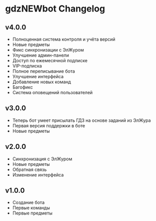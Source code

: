 # gdzNEWbot Changelog
## v4.0.0

- Полноценная система контроля и учёта версий
- Новые предметы
- Фикс синхронизации с ЭлЖуром
- Улучшение админ-панели
- Доступ по ежемесячной подписке
- VIP-подписка
- Полное переписывание бота
- Улучшение интерфейса
- Добавление новых команд
- Багофикс
- Система оповещений пользователей

## v3.0.0

- Теперь бот умеет присылать ГДЗ на основе заданий из ЭлЖура
- Первая версия поддержки в боте
- Новые предметы

## v2.0.0

- Синхронизация с ЭлЖуром
- Новые предметы
- Обратная связь
- Изменение интерфейса

## v1.0.0

- Создание бота
- Первые команды
- Первые предметы